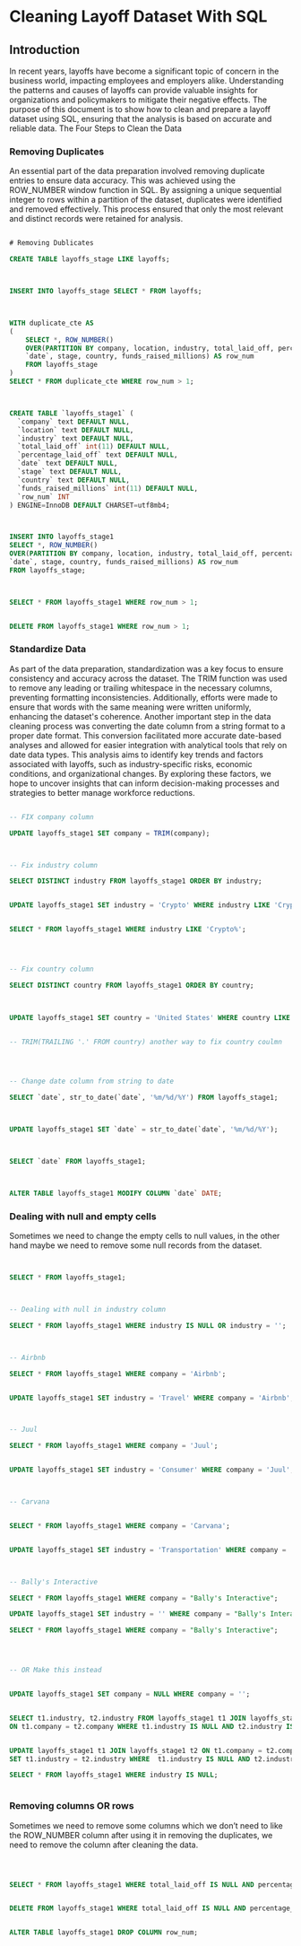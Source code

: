 # Cleaning Layoff Dataset With SQL


## Introduction


In recent years, layoffs have become a significant topic of concern in the business world, impacting employees and employers alike. Understanding the patterns and causes of layoffs can provide valuable insights for organizations and policymakers to mitigate their negative effects.
The purpose of this document is to show how to clean and prepare a layoff dataset using SQL, ensuring that the analysis is based on accurate and reliable data.
The Four Steps to Clean the Data


### Removing Duplicates


An essential part of the data preparation involved removing duplicate entries to ensure data accuracy. This was achieved using the ROW_NUMBER window function in SQL. By assigning a unique sequential integer to rows within a partition of the dataset, duplicates were identified and removed effectively. This process ensured that only the most relevant and distinct records were retained for analysis.





```sql

# Removing Dublicates

CREATE TABLE layoffs_stage LIKE layoffs;



INSERT INTO layoffs_stage SELECT * FROM layoffs;



WITH duplicate_cte AS
(
	SELECT *, ROW_NUMBER() 
	OVER(PARTITION BY company, location, industry, total_laid_off, percentage_laid_off,
    `date`, stage, country, funds_raised_millions) AS row_num 
	FROM layoffs_stage
)
SELECT * FROM duplicate_cte WHERE row_num > 1;



CREATE TABLE `layoffs_stage1` (
  `company` text DEFAULT NULL,
  `location` text DEFAULT NULL,
  `industry` text DEFAULT NULL,
  `total_laid_off` int(11) DEFAULT NULL,
  `percentage_laid_off` text DEFAULT NULL,
  `date` text DEFAULT NULL,
  `stage` text DEFAULT NULL,
  `country` text DEFAULT NULL,
  `funds_raised_millions` int(11) DEFAULT NULL,
  `row_num` INT
) ENGINE=InnoDB DEFAULT CHARSET=utf8mb4;



INSERT INTO layoffs_stage1 
SELECT *, ROW_NUMBER() 
OVER(PARTITION BY company, location, industry, total_laid_off, percentage_laid_off, 
`date`, stage, country, funds_raised_millions) AS row_num 
FROM layoffs_stage;



SELECT * FROM layoffs_stage1 WHERE row_num > 1;


DELETE FROM layoffs_stage1 WHERE row_num > 1;

```




### Standardize Data


As part of the data preparation, standardization was a key focus to ensure consistency and accuracy across the dataset. The TRIM function was used to remove any leading or trailing whitespace in the necessary columns, preventing formatting inconsistencies. Additionally, efforts were made to ensure that words with the same meaning were written uniformly, enhancing the dataset's coherence.
Another important step in the data cleaning process was converting the date column from a string format to a proper date format. This conversion facilitated more accurate date-based analyses and allowed for easier integration with analytical tools that rely on date data types.
This analysis aims to identify key trends and factors associated with layoffs, such as industry-specific risks, economic conditions, and organizational changes. By exploring these factors, we hope to uncover insights that can inform decision-making processes and strategies to better manage workforce reductions.





```sql

-- FIX company column

UPDATE layoffs_stage1 SET company = TRIM(company);



-- Fix industry column

SELECT DISTINCT industry FROM layoffs_stage1 ORDER BY industry;


UPDATE layoffs_stage1 SET industry = 'Crypto' WHERE industry LIKE 'Crypto%';


SELECT * FROM layoffs_stage1 WHERE industry LIKE 'Crypto%';




-- Fix country column

SELECT DISTINCT country FROM layoffs_stage1 ORDER BY country;


 
UPDATE layoffs_stage1 SET country = 'United States' WHERE country LIKE 'United States%';


-- TRIM(TRAILING '.' FROM country) another way to fix country coulmn




-- Change date column from string to date

SELECT `date`, str_to_date(`date`, '%m/%d/%Y') FROM layoffs_stage1;



UPDATE layoffs_stage1 SET `date` = str_to_date(`date`, '%m/%d/%Y');



SELECT `date` FROM layoffs_stage1;



ALTER TABLE layoffs_stage1 MODIFY COLUMN `date` DATE;


```



### Dealing with null and empty cells


Sometimes we need to change the empty cells to null values, in the other hand maybe we need to remove some null records from the dataset.





```sql


SELECT * FROM layoffs_stage1;



-- Dealing with null in industry column

SELECT * FROM layoffs_stage1 WHERE industry IS NULL OR industry = '';



-- Airbnb

SELECT * FROM layoffs_stage1 WHERE company = 'Airbnb';


UPDATE layoffs_stage1 SET industry = 'Travel' WHERE company = 'Airbnb';



-- Juul

SELECT * FROM layoffs_stage1 WHERE company = 'Juul';


UPDATE layoffs_stage1 SET industry = 'Consumer' WHERE company = 'Juul';



-- Carvana


SELECT * FROM layoffs_stage1 WHERE company = 'Carvana';


UPDATE layoffs_stage1 SET industry = 'Transportation' WHERE company = 'Carvana';



-- Bally's Interactive

SELECT * FROM layoffs_stage1 WHERE company = "Bally's Interactive";

UPDATE layoffs_stage1 SET industry = '' WHERE company = "Bally's Interactive";

SELECT * FROM layoffs_stage1 WHERE company = "Bally's Interactive";




-- OR Make this instead


UPDATE layoffs_stage1 SET company = NULL WHERE company = '';


SELECT t1.industry, t2.industry FROM layoffs_stage1 t1 JOIN layoffs_stage1 t2 
ON t1.company = t2.company WHERE t1.industry IS NULL AND t2.industry IS NOT NULL;


UPDATE layoffs_stage1 t1 JOIN layoffs_stage1 t2 ON t1.company = t2.company
SET t1.industry = t2.industry WHERE  t1.industry IS NULL AND t2.industry IS NOT NULL;

SELECT * FROM layoffs_stage1 WHERE industry IS NULL;



```



### Removing columns OR rows


Sometimes we need to remove some columns which we don’t need to like the ROW_NUMBER column after using it in removing the duplicates, we need to remove the column after cleaning the data.





```sql



SELECT * FROM layoffs_stage1 WHERE total_laid_off IS NULL AND percentage_laid_off IS NULL;


DELETE FROM layoffs_stage1 WHERE total_laid_off IS NULL AND percentage_laid_off IS NULL;


ALTER TABLE layoffs_stage1 DROP COLUMN row_num;



```






